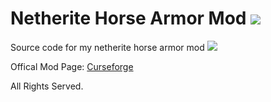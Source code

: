 # Netherite Horse Armor Mod ![](http://cf.way2muchnoise.eu/full_392701_downloads.svg)

 Source code for my netherite horse armor mod ![](https://cf.way2muchnoise.eu/versions/392701.svg)
 
 Offical Mod Page: [Curseforge](https://www.curseforge.com/minecraft/mc-mods/netherite-horse-armor-mod)
 
 All Rights Served.
